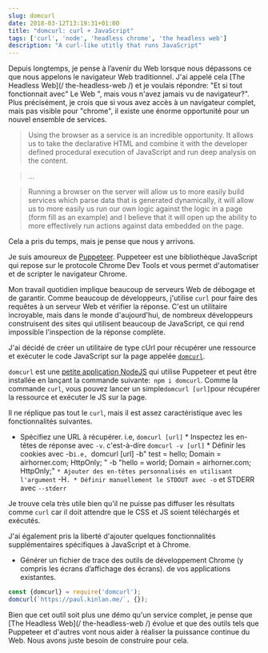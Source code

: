 ```yaml
---
slug: domcurl
date: 2018-03-12T13:19:31+01:00
title: "domcurl: curl + JavaScript"
tags: ['curl', 'node', 'headless chrome', 'the headless web']
description: "A curl-like utitly that runs JavaScript"
---
```



Depuis longtemps, je pense à l’avenir du Web lorsque nous dépassons ce que nous appelons le navigateur Web traditionnel. J'ai appelé cela [The Headless Web](/ the-headless-web /) et je voulais répondre: "Et si tout fonctionnait avec" Le Web ", mais vous n'avez jamais vu de navigateur?". Plus précisément, je crois que si vous avez accès à un navigateur complet, mais pas visible pour "chrome", il existe une énorme opportunité pour un nouvel ensemble de services.

> Using the browser as a service is an incredible opportunity. It allows us to
> take the declarative HTML and combine it with the developer defined procedural
> execution of JavaScript and run deep analysis on the content.


> ...


> Running a browser on the server will allow us to more easily build services
> which parse data that is generated dynamically, it will allow us to more
> easily us run our own logic against the logic in a page (form fill as an
> example) and I believe that it will open up the ability to more effectively
> run actions against data embedded on the page.


Cela a pris du temps, mais je pense que nous y arrivons.

Je suis amoureux de [Puppeteer](https://developers.google.com/web/tools/puppeteer/). Puppeteer est une bibliothèque JavaScript qui repose sur le protocole Chrome Dev Tools et vous permet d'automatiser et de scripter le navigateur Chrome.

Mon travail quotidien implique beaucoup de serveurs Web de débogage et de garantir. Comme beaucoup de développeurs, j'utilise `curl` pour faire des requêtes à un serveur Web et vérifier la réponse. C'est un utilitaire incroyable, mais dans le monde d'aujourd'hui, de nombreux développeurs construisent des sites qui utilisent beaucoup de JavaScript, ce qui rend impossible l'inspection de la réponse complète.

J'ai décidé de créer un utilitaire de type cUrl pour récupérer une ressource et exécuter le code JavaScript sur la page appelée [`domcurl`](https://www.npmjs.com/package/domcurl).

`domcurl` est une [petite application NodeJS](https://github.com/PaulKinlan/domcurl) qui utilise Puppeteer et peut être installée en lançant la commande suivante:` npm i domcurl`. Comme la commande `curl`, vous pouvez lancer un simple` domcurl [url] `pour récupérer la ressource et exécuter le JS sur la page.

Il ne réplique pas tout le `curl`, mais il est assez caractéristique avec les fonctionnalités suivantes.

* Spécifiez une URL à récupérer. i.e, `domcurl [url]` * Inspectez les en-têtes de réponse avec `-v`. c'est-à-dire `domcurl -v [url]` * Définir les cookies avec -b`i.e, `domcurl [url] -b" test = hello; Domain = airhorner.com; HttpOnly; " -b "hello = world; Domain = airhorner.com; HttpOnly;" `* Ajouter des en-têtes personnalisés en utilisant l'argument` -H`. * Définir manuellement le STDOUT avec -o` et STDERR avec `--stderr`

Je trouve cela très utile bien qu'il ne puisse pas diffuser les résultats comme `curl` car il doit attendre que le CSS et JS soient téléchargés et exécutés.

J'ai également pris la liberté d'ajouter quelques fonctionnalités supplémentaires spécifiques à JavaScript et à Chrome.

* Générer un fichier de trace des outils de développement Chrome (y compris les écrans d’affichage des écrans). de vos applications existantes.


```javascript
const {domcurl} = require('domcurl');
domcurl(`https://paul.kinlan.me/`, {});
```


Bien que cet outil soit plus une démo qu'un service complet, je pense que [The Headless Web](/ the-headless-web /) évolue et que des outils tels que Puppeteer et d'autres vont nous aider à réaliser la puissance continue du Web. Nous avons juste besoin de construire pour cela.